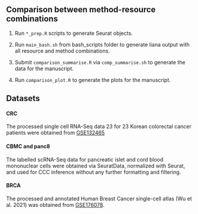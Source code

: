 ## Comparison between method-resource combinations

1. Run `*_prep.R` scripts to generate Seurat objects.   

2. Run `main_bash.sh` from bash_scripts folder to generate liana output with all resource and method combinations.  

3. Submit `comparison_summarise.R` via `comp_summarise.sh` to generate the data for the manuscript.

4. Run `comparison_plot.R` to generate the plots for the manuscript.  


## Datasets
#### CRC
The processed single cell RNA-Seq data 23 for 23 Korean colorectal cancer patients were obtained from
[GSE132465](https://www.ncbi.nlm.nih.gov/geo/query/acc.cgi?acc=GSE132465)

#### CBMC and panc8
The labelled scRNA-Seq data for pancreatic islet and cord blood mononuclear cells were obtained via SeuratData,
normalized with Seurat, and used for CCC inference without any further formatting and filtering.

#### BRCA
The processed and annotated Human Breast Cancer single-cell atlas (Wu et al. 2021) was obtained from [GSE176078](https://www.ncbi.nlm.nih.gov/geo/query/acc.cgi?acc=GSE176078). 
